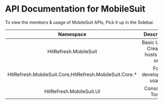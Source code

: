 # API Documentation for MobileSuit

To view the members & usage of MobileSuit APIs, Pick it up in the Sidebar.

|                        Namespace                        |             Descrption              |
|:-------------------------------------------------------:|:-----------------------------------:|
|                  HitRefresh.MobileSuit                  | Basic Usage, Creating hosts & So on |
| HitRefresh.MobileSuit.Core,HitRefresh.MobileSuit.Core.* |        For development usage        |
|                HitRefresh.MobileSuit.UI                 |          Console UI Tools           |
